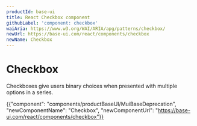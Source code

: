 ```yaml
---
productId: base-ui
title: React Checkbox component
githubLabel: 'component: checkbox'
waiAria: https://www.w3.org/WAI/ARIA/apg/patterns/checkbox/
newUrl: https://base-ui.com/react/components/checkbox
newName: Checkbox
---
```


# Checkbox

<p class="description">Checkboxes give users binary choices when presented with multiple options in a series.</p>

{{"component": "components/productBaseUI/MuiBaseDeprecation", "newComponentName": "Checkbox", "newComponentUrl": "https://base-ui.com/react/components/checkbox"}}
